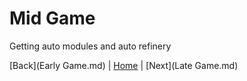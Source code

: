 # Mid Game
Getting auto modules and auto refinery


[Back](Early Game.md) | [Home](../README.md) | [Next](Late Game.md)